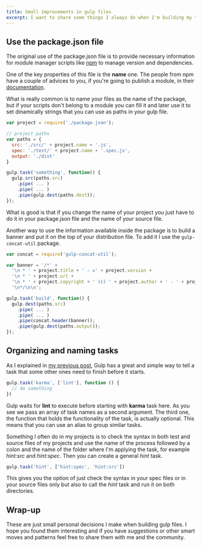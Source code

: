 ```yaml
---
title: Small improvements in gulp files
excerpt: I want to share some things I always do when I'm building my tasks in Gulp. Small patterns to solve simple situations and improve the build process in my projects.
---
```


## Use the package.json file

The original use of the package.json file is to provide necessary information for module manager scripts like <a href="https://www.npmjs.com" target="_blank">npm</a> to manage version and dependencies.

One of the key properties of this file is the **name** one. The people from npm have a couple of advices to you, if you're going to publish a module, in their <a href="https://docs.npmjs.com/files/package.json" target="_blank">documentation</a>.

What is really common is to name your files as the name of the package, but if your scripts don't belong to a module you can fill it and later use it to set dinamically strings that you can use as paths in your gulp file.

```js
var project = require('./package.json');

// project paths
var paths = {
  src: './src/' + project.name + '.js',
  spec: './test/' + project.name + '.spec.js',
  output: './dist'
}

gulp.task('something', function() {
  gulp.src(paths.src)
    .pipe( ... )
    .pipe( ... )
    .pipe(gulp.dest(paths.dest));
});
```

What is good is that if you change the name of your project you just have to do it in your package.json file and the name of your source file.

Another way to use the information available inside the package is to build a banner and put it on the top of your distribution file. To add it I use the `gulp-concat-util` package.

```js
var concat = require('gulp-concat-util');

var banner = '/*' +
  '\n * ' + project.title + ' - v' + project.version +
  '\n * ' + project.url +
  '\n * ' + project.copyright + ' (c) ' + project.author + ' - ' + project.license + ' License' +
  '\n*/\n\n';

gulp.task('build', function() {
  gulp.dest(paths.src)
    .pipe( ... )
    .pipe( ... )
    .pipe(concat.header(banner));
    .pipe(gulp.dest(paths.output));
});
```

## Organizing and naming tasks

As I explained in <a href="/2015/05/using-gulp/">my previous post</a>, Gulp has a great and simple way to tell a task that some other ones need to finish before it starts.

```js
gulp.task('karma', ['lint'], function () {
  // do something
})
```

Gulp waits for **lint** to execute before starting with **karma** task here. As you see we pass an array of task names as a second argument. The third one, the function that holds the functionality of the task, is actually optional. This means that you can use an alias to group similar tasks.

Something I often do in my projects is to check the syntax in both test and source files of my projects and use the name of the process followed by a colon and the name of the folder where I'm applying the task, for example _hint:src_ and _hint:spec_. Then you can create a general _hint_ task.

```js
gulp.task('hint', ['hint:spec', 'hint:src'])
```

This gives you the option of just check the syntax in your spec files or in your source files only but also to call the _hint_ task and run it on both directories.

## Wrap-up

These are just small personal decisions I make when building gulp files. I hope you found them interesting and if you have suggestions or other smart moves and patterns feel free to share them with me and the community.
